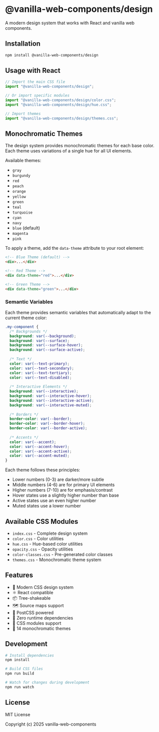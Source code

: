 # @vanilla-web-components/design

A modern design system that works with React and vanilla web components.

## Installation

```bash
npm install @vanilla-web-components/design
```

## Usage with React

```jsx
// Import the main CSS file
import "@vanilla-web-components/design";

// Or import specific modules
import "@vanilla-web-components/design/color.css";
import "@vanilla-web-components/design/hue.css";

// Import themes
import "@vanilla-web-components/design/themes.css";
```

## Monochromatic Themes

The design system provides monochromatic themes for each base color. Each theme uses variations of a single hue for all UI elements.

Available themes:
- `gray`
- `burgundy`
- `red`
- `peach`
- `orange`
- `yellow`
- `green`
- `teal`
- `turquoise`
- `cyan`
- `navy`
- `blue` (default)
- `magenta`
- `pink`

To apply a theme, add the `data-theme` attribute to your root element:

```html
<!-- Blue Theme (default) -->
<div>...</div>

<!-- Red Theme -->
<div data-theme="red">...</div>

<!-- Green Theme -->
<div data-theme="green">...</div>
```

### Semantic Variables

Each theme provides semantic variables that automatically adapt to the current theme color:

```css
.my-component {
  /* Backgrounds */
  background: var(--background);
  background: var(--surface);
  background: var(--surface-hover);
  background: var(--surface-active);
  
  /* Text */
  color: var(--text-primary);
  color: var(--text-secondary);
  color: var(--text-tertiary);
  color: var(--text-disabled);
  
  /* Interactive Elements */
  background: var(--interactive);
  background: var(--interactive-hover);
  background: var(--interactive-active);
  background: var(--interactive-muted);
  
  /* Borders */
  border-color: var(--border);
  border-color: var(--border-hover);
  border-color: var(--border-active);
  
  /* Accents */
  color: var(--accent);
  color: var(--accent-hover);
  color: var(--accent-active);
  color: var(--accent-muted);
}
```

Each theme follows these principles:
- Lower numbers (0-3) are darker/more subtle
- Middle numbers (4-6) are for primary UI elements
- Higher numbers (7-10) are for emphasis/contrast
- Hover states use a slightly higher number than base
- Active states use an even higher number
- Muted states use a lower number

## Available CSS Modules

- `index.css` - Complete design system
- `color.css` - Color utilities
- `hue.css` - Hue-based color utilities
- `opacity.css` - Opacity utilities
- `color-classes.css` - Pre-generated color classes
- `themes.css` - Monochromatic theme system

## Features

- 🎨 Modern CSS design system
- ⚛️ React compatible
- 📦 Tree-shakeable
- 🗺️ Source maps support
- 🔧 PostCSS powered
- 🎯 Zero runtime dependencies
- 🌳 CSS modules support
- 🎨 14 monochromatic themes

## Development

```bash
# Install dependencies
npm install

# Build CSS files
npm run build

# Watch for changes during development
npm run watch
```

## License

MIT License

Copyright (c) 2025 vanilla-web-components
